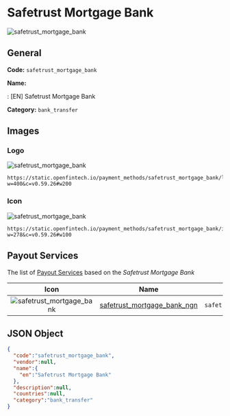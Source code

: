 
# Safetrust Mortgage Bank 
![safetrust_mortgage_bank](https://static.openfintech.io/payment_methods/safetrust_mortgage_bank/logo.svg?w=400&c=v0.59.26#w200)  

## General 
**Code:** `safetrust_mortgage_bank` 
 
**Name:** 
 
:	[EN] Safetrust Mortgage Bank 
 
**Category:** `bank_transfer` 
 

## Images 

### Logo 
![safetrust_mortgage_bank](https://static.openfintech.io/payment_methods/safetrust_mortgage_bank/logo.svg?w=400&c=v0.59.26#w200)  

```
https://static.openfintech.io/payment_methods/safetrust_mortgage_bank/logo.svg?w=400&c=v0.59.26#w200
```  

### Icon 
![safetrust_mortgage_bank](https://static.openfintech.io/payment_methods/safetrust_mortgage_bank/icon.svg?w=278&c=v0.59.26#w100)  

```
https://static.openfintech.io/payment_methods/safetrust_mortgage_bank/icon.svg?w=278&c=v0.59.26#w100
```  

## Payout Services 
 
The list of [Payout Services](/payout-services/) based on the _Safetrust Mortgage Bank_ 

|Icon|Name|Code| 
|:---:|:---:|:---:| 
|![safetrust_mortgage_bank](https://static.openfintech.io/payout_methods/safetrust_mortgage_bank/icon.svg?w=278&c=v0.59.26#w40) |[safetrust_mortgage_bank_ngn](/payout-services/safetrust_mortgage_bank_ngn/)|`safetrust_mortgage_bank_ngn`| 
 

## JSON Object 

```json
{
  "code":"safetrust_mortgage_bank",
  "vendor":null,
  "name":{
    "en":"Safetrust Mortgage Bank"
  },
  "description":null,
  "countries":null,
  "category":"bank_transfer"
}
```  
